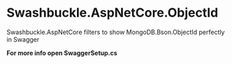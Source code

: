 # Swashbuckle.AspNetCore.ObjectId
Swashbuckle.AspNetCore filters to show MongoDB.Bson.ObjectId perfectly in Swagger

**For more info open SwaggerSetup.cs**

